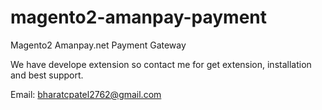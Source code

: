 # magento2-amanpay-payment
Magento2 Amanpay.net Payment Gateway

We have develope extension so contact me for get extension, installation and best support.

Email: bharatcpatel2762@gmail.com
